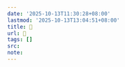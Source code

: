 ```yaml
---
date: '2025-10-13T11:30:28+08:00'
lastmod: '2025-10-13T13:04:51+08:00'
title: 󰥽
url: 󰥽
tags: []
src:
note:
---
```

